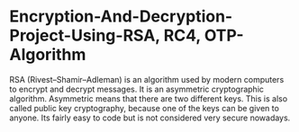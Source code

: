 # Encryption-And-Decryption-Project-Using-RSA, RC4, OTP-Algorithm

RSA (Rivest–Shamir–Adleman) is an algorithm used by modern computers to encrypt and decrypt messages. It is an asymmetric cryptographic algorithm. Asymmetric means that there are two different keys. This is also called public key cryptography, because one of the keys can be given to anyone.
Its fairly easy to code but is not considered very secure nowadays.
